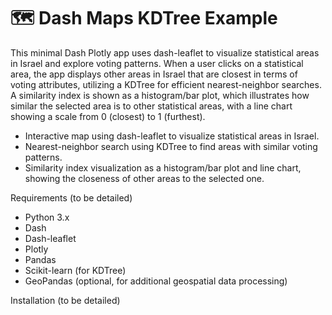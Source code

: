 # 🗺️ Dash Maps KDTree Example

This minimal Dash Plotly app uses dash-leaflet to visualize statistical areas in Israel and explore voting patterns. When a user clicks on a statistical area, the app displays other areas in Israel that are closest in terms of voting attributes, utilizing a KDTree for efficient nearest-neighbor searches. A similarity index is shown as a histogram/bar plot, which illustrates how similar the selected area is to other statistical areas, with a line chart showing a scale from 0 (closest) to 1 (furthest).

- Interactive map using dash-leaflet to visualize statistical areas in Israel.
- Nearest-neighbor search using KDTree to find areas with similar voting patterns.
- Similarity index visualization as a histogram/bar plot and line chart, showing the closeness of other areas to the selected one.

Requirements (to be detailed)

- Python 3.x
- Dash
- Dash-leaflet
- Plotly
- Pandas
- Scikit-learn (for KDTree)
- GeoPandas (optional, for additional geospatial data processing)

Installation (to be detailed)
